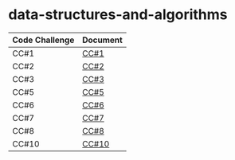 # data-structures-and-algorithms

| Code Challenge | Document |
| --- | ----------- |
| CC#1 | [CC#1](./Code_Challenge.md) |
| CC#2 | [CC#2](./cc2/README.md) |
| CC#3 | [CC#3](./cc3/README.md) |
| CC#5 | [CC#5](./cc5/README.md) |
| CC#6 | [CC#6](./cc6/README.md) |
| CC#7 | [CC#7](./cc7/README.md) |
| CC#8 | [CC#8](./cc8/README.md) |
| CC#10 | [CC#10](./cc10/README.md) |
